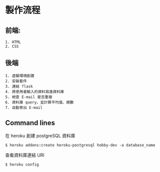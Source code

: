 # 製作流程

## 前端:

    1. HTML
    2. CSS

## 後端

    1. 虛擬環境創建
    2. 安裝套件
    3. 連結 flask
    4. 將使用者輸入的資料寫進資料庫
    5. 檢查 E-mail 是否重複
    6. 資料庫 query，並計算平均值、總數
    7. 自動寄出 E-mail

## Command lines

在 heroku 創建 postgreSQL 資料庫

    $ heroku addons:create heroku-postgresql hobby-dev -a database_name

查看資料庫連結 URI

    $ heroku config

    